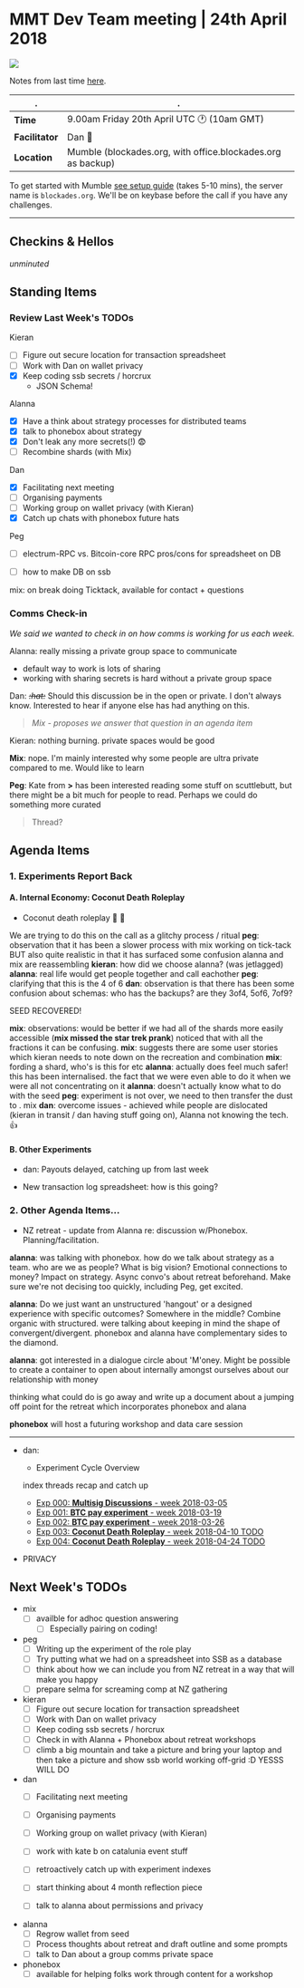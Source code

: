 # MMT Dev Team meeting | 24th April 2018 

![](https://www.boom-studios.com/wordpress/wp-content/uploads/2018/04/Lumberjanes_InfernalCompass_OGN_PROMO.jpg)

Notes from last time [here](https://hackmd.io/VDO8QvrGTWK2jgmdLcoS3g?view).

. | .
---|---
**Time** | 9.00am Friday 20th April UTC :clock1: (10am GMT)
**Facilitator** | Dan :panda_face: 
**Location** | Mumble (blockades.org, with office.blockades.org as backup)

To get started with Mumble [see setup guide](https://hackmd.io/MwMw7CBMCG3AtAUxAEwBzwCxoKwCN49pEUkA2TSHFaMMFMgTiA==) (takes 5-10 mins), the server name is `blockades.org`. We'll be on keybase before the call if you have any challenges.

---


## Checkins & Hellos

*unminuted*

## Standing Items

### Review Last Week's TODOs

Kieran
- [ ] Figure out secure location for transaction spreadsheet
- [ ] Work with Dan on wallet privacy
- [x] Keep coding ssb secrets / horcrux
  - JSON Schema!

Alanna
- [x] Have a think about strategy processes for distributed teams
- [x] talk to phonebox about strategy
- [x] Don't leak any more secrets(!) :fearful: 
- [ ] Recombine shards (with Mix)

Dan
- [x] Facilitating next meeting 
- [ ] Organising payments
- [ ] Working group on wallet privacy (with Kieran)
- [x] Catch up chats with phonebox future hats

Peg
- [ ] electrum-RPC vs. Bitcoin-core RPC pros/cons for spreadsheet on DB
- [ ] how to make DB on ssb


mix: on break doing Ticktack, available for contact + questions


### Comms Check-in
*We said we wanted to check in on how comms is working for us each week.*

Alanna: really missing a private group space to communicate
  - default way to work is lots of sharing
  - working with sharing secrets is hard without a private group space

Dan: _~~:hat:~~_ Should this discussion be in the open or private. I don't always know. Interested to hear if anyone else has had anything on this.

> _Mix - proposes we answer that question in an agenda item_

Kieran: nothing burning. private spaces would be good

**Mix**: nope. I'm mainly interested why some people are ultra private compared to me. Would like to learn

**Peg**: Kate from **>** has been interested reading some stuff on scuttlebutt, but there might be a bit much for people to read. Perhaps we could do something more curated

> Thread?

## Agenda Items

### 1. Experiments Report Back

#### A. Internal Economy: Coconut Death Roleplay

- Coconut death roleplay :pineapple: :palm_tree: 

We are trying to do this on the call as a glitchy process / ritual
**peg**: observation that it has been a slower process with mix working on tick-tack BUT also quite realistic in that it has surfaced some confusion
alanna and mix are reassembling
**kieran**: how did we choose alanna? (was jetlagged)
**alanna**: real life would get people together and call eachother
**peg**: clarifying that this is the 4 of 6
**dan**: observation is that there has been some confusion about schemas: who has the backups? are they 3of4, 5of6, 7of9? 

SEED RECOVERED! 

**mix**: observations: would be better if we had all of the shards more easily accessible (**mix missed the star trek prank**) noticed that with all the fractions it can be confusing. 
**mix**: suggests there are some user stories which kieran needs to note down on the recreation and combination
**mix**: fording a shard, who's is this for etc
**alanna**: actually does feel much safer! this has been internalised. the fact that we were even able to do it when we were all not concentrating on it
**alanna**: doesn't actually know what to do with the seed
**peg**: experiment is not over, we need to then transfer the dust to .
mix
**dan**: overcome issues - achieved while people are dislocated (kieran in transit / dan having stuff going on), Alanna not knowing the tech. :+1: 

#### B. Other Experiments

- dan: Payouts delayed, catching up from last week

- New transaction log spreadsheet: how is this going?


### 2. Other Agenda Items...


- NZ retreat - update from Alanna re: discussion w/Phonebox. Planning/facilitation.

**alanna**: was talking with phonebox. how do we talk about strategy as a team. who are we as people? What is big vision? Emotional connections to money? Impact on strategy. Async convo's about retreat beforehand. Make sure we're not decising too quickly, including Peg, get excited.

**alanna**: Do we just want an unstructured 'hangout' or a designed experience with specific outcomes? Somewhere in the middle? Combine organic with structured. were talking about keeping in mind the shape of convergent/divergent. phonebox and alanna have complementary sides to the diamond.

**alanna**: got interested in a dialogue circle about 'M'oney. Might be possible to create a container to open about internally amongst ourselves about our relationship with money

thinking what could do is go away and write up a document about a jumping off point for the retreat which incorporates phonebox and alana

**phonebox** will host a futuring workshop and data care session

---

- dan: 
    - Experiment Cycle Overview 

    index threads recap and catch up 
    - [Exp 000: **Multisig Discussions** - week 2018-03-05](%xx/fWWQemQHfYIT+qfM/89evywhmDrvBbFVuhiMNWZE=.sha256)
    - [Exp 001: **BTC pay experiment** - week 2018-03-19](%gdC9S8aT68gHvWDgaudFqHq6BN6rQqxszpTemPA6c9c=.sha256)
    - [Exp 002: **BTC pay experiment** - week 2018-03-26](%o/Aw9G4kQTTauCi2x6ZphPcnPPqWEvR58rTkzc2wKYQ=.sha256)
    - [Exp 003: **Coconut Death Roleplay** - week 2018-04-10 TODO](TODO)
    - [Exp 004: **Coconut Death Roleplay** - week 2018-04-24 TODO](TODO)


- PRIVACY 



## Next Week's TODOs

* mix
    * [ ] availble for adhoc question answering
        * [ ] Especially pairing on coding!

* peg
    * [ ] Writing up the experiment of the role play
    * [ ] Try putting what we had on a spreadsheet into SSB as a database
    * [ ] think about how we can include you from NZ retreat in a way that will make you happy
    * [ ] prepare selma for screaming comp at NZ gathering

* kieran
    - [ ] Figure out secure location for transaction spreadsheet
    - [ ] Work with Dan on wallet privacy
    - [ ] Keep coding ssb secrets / horcrux
    - [ ] Check in with Alanna + Phonebox about retreat workshops
    - [ ] climb a big mountain and take a picture and bring your laptop and then take a picture and show ssb world working off-grid :D YESSS WILL DO

* dan
    * [ ] Facilitating next meeting 
    * [ ] Organising payments
    * [ ] Working group on wallet privacy (with Kieran)
    * [ ] work with kate b on catalunia event stuff
    * [ ] retroactively catch up with experiment indexes
    * [ ] start thinking about 4 month reflection piece
    * [ ] talk to alanna about permissions and privacy


* alanna
    - [ ] Regrow wallet from seed
    - [ ] Process thoughts about retreat and draft outline and some prompts
    - [ ] talk to Dan about a group comms private space

* phonebox
    * [ ] available for helping folks work through content for a workshop